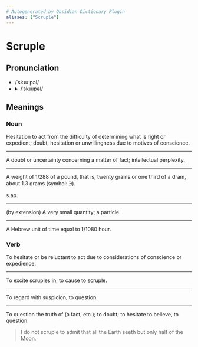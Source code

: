 ```yaml
---
# Autogenerated by Obsidian Dictionary Plugin
aliases: ["Scruple"]
---
```


# Scruple

## Pronunciation

- /ˈskɹuːpəl/
- <details><summary>/ˈskɹupəl/</summary><audio controls><source src="https://api.dictionaryapi.dev/media/pronunciations/en/scruple-us.mp3"></audio></details>

## Meanings

### Noun


Hesitation to act from the difficulty of determining what is right or expedient; doubt, hesitation or unwillingness due to motives of conscience.

---


A doubt or uncertainty concerning a matter of fact; intellectual perplexity.

---

A weight of 1/288 of a pound, that is, twenty grains or one third of a dram, about 1.3 grams (symbol: ℈).

s.ap.

---

(by extension) A very small quantity; a particle.

---

A Hebrew unit of time equal to 1/1080 hour.

### Verb

To hesitate or be reluctant to act due to considerations of conscience or expedience.

---

To excite scruples in; to cause to scruple.

---

To regard with suspicion; to question.

---

To question the truth of (a fact, etc.); to doubt; to hesitate to believe, to question.

> I do not scruple to admit that all the Earth seeth but only half of the Moon.



## 


